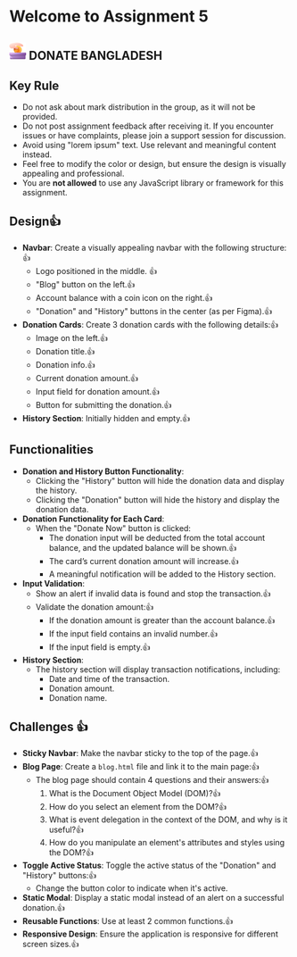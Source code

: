 # Welcome to Assignment 5

## <img width=30px src="assets/logo.png"/> DONATE BANGLADESH

## Key Rule

- Do not ask about mark distribution in the group, as it will not be provided.
- Do not post assignment feedback after receiving it. If you encounter issues or have complaints, please join a support session for discussion.
- Avoid using "lorem ipsum" text. Use relevant and meaningful content instead.
- Feel free to modify the color or design, but ensure the design is visually appealing and professional.
- You are **not allowed** to use any JavaScript library or framework for this assignment.

## Design👍

- **Navbar**: Create a visually appealing navbar with the following structure:👍
  - Logo positioned in the middle. 👍
  - "Blog" button on the left.👍
  - Account balance with a coin icon on the right.👍
  - "Donation" and "History" buttons in the center (as per Figma).👍
- **Donation Cards**: Create 3 donation cards with the following details:👍
  - Image on the left.👍
  - Donation title.👍
  - Donation info.👍
  - Current donation amount.👍
  - Input field for donation amount.👍
  - Button for submitting the donation.👍
- **History Section**: Initially hidden and empty.👍

## Functionalities

- **Donation and History Button Functionality**:
  - Clicking the "History" button will hide the donation data and display the history.
  - Clicking the "Donation" button will hide the history and display the donation data.
- **Donation Functionality for Each Card**:
  - When the "Donate Now" button is clicked:
    - The donation input will be deducted from the total account balance, and the updated balance will be shown.👍
    - The card’s current donation amount will increase.👍
    - A meaningful notification will be added to the History section.
- **Input Validation**:
  - Show an alert if invalid data is found and stop the transaction.👍
  - Validate the donation amount:👍
    - If the donation amount is greater than the account balance.👍
    - If the input field contains an invalid number.👍
    - If the input field is empty.👍
- **History Section**:
  - The history section will display transaction notifications, including:
    - Date and time of the transaction.
    - Donation amount.
    - Donation name.

## Challenges 👍

- **Sticky Navbar**: Make the navbar sticky to the top of the page.👍
- **Blog Page**: Create a `blog.html` file and link it to the main page:👍
  - The blog page should contain 4 questions and their answers:👍
    1. What is the Document Object Model (DOM)?👍
    2. How do you select an element from the DOM?👍
    3. What is event delegation in the context of the DOM, and why is it useful?👍
    4. How do you manipulate an element's attributes and styles using the DOM?👍
- **Toggle Active Status**: Toggle the active status of the "Donation" and "History" buttons:👍
  - Change the button color to indicate when it's active.
- **Static Modal**: Display a static modal instead of an alert on a successful donation.👍
- **Reusable Functions**: Use at least 2 common functions.👍
- **Responsive Design**: Ensure the application is responsive for different screen sizes.👍

